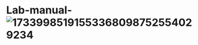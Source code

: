 # Lab-manual- ![17339985191553368098752554029234](https://github.com/user-attachments/assets/7dc27f86-6c90-4db2-a40c-24d63dc68c17)
